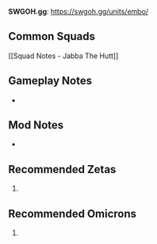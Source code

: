 **SWGOH.gg**: https://swgoh.gg/units/embo/

## Common Squads

[[Squad Notes - Jabba The Hutt]]

## Gameplay Notes

 - 

## Mod Notes

 - 

## Recommended Zetas

1. 

## Recommended Omicrons

1. 